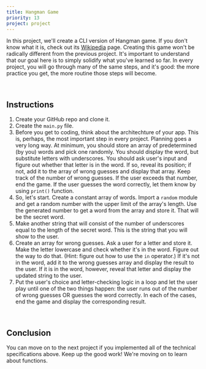 ```yaml
---
title: Hangman Game
priority: 13
project: project
---
```


In this project, we'll create a CLI version of Hangman game. If you don't know what it is, check out its [Wikipedia](https://en.wikipedia.org/wiki/Hangman_(game)) page. Creating this game won't be radically different from the previous project. It's important to understand that our goal here is to simply solidify what you've learned so far. In every project, you will go through many of the same steps, and it's good: the more practice you get, the more routine those steps will become.

<br>

## Instructions

1. Create your GitHub repo and clone it.
2. Create the `main.py` file.
3. Before you get to coding, think about the architechture of your app. This is, perhaps, the most important step in every project. Planning goes a very long way. At minimum, you should store an array of predetermined (by you) words and pick one randomly. You should display the word, but substitute letters with underscores. You should ask user's input and figure out whether that letter is in the word. If so, reveal its position; if not, add it to the array of wrong guesses and display that array. Keep track of the number of wrong guesses. If the user exceeds that number, end the game. If the user guesses the word correctly, let them know by using `print()` function.
4. So, let's start. Create a constant array of words. Import a `random` module and get a random number with the upper limit of the array's length. Use the generated number to get a word from the array and store it. That will be the secret word.
5. Make another string that will consist of the number of underscores equal to the length of the secret word. This is the string that you will show to the user.
6. Create an array for wrong guesses. Ask a user for a letter and store it. Make the letter lowercase and check whether it's in the word. Figure out the way to do that. (Hint: figure out how to use the `in` operator.) If it's not in the word, add it to the wrong guesses array and display the result to the user. If it is in the word, however, reveal that letter and display the updated string to the user.
7. Put the user's choice and letter-checking logic in a loop and let the user play until one of the two things happen: the user runs out of the number of wrong guesses OR guesses the word correctly. In each of the cases, end the game and display the corresponding result.

<br>

## Conclusion

You can move on to the next project if you implemented all of the technical specifications above. Keep up the good work! We're moving on to learn about functions.

<br>